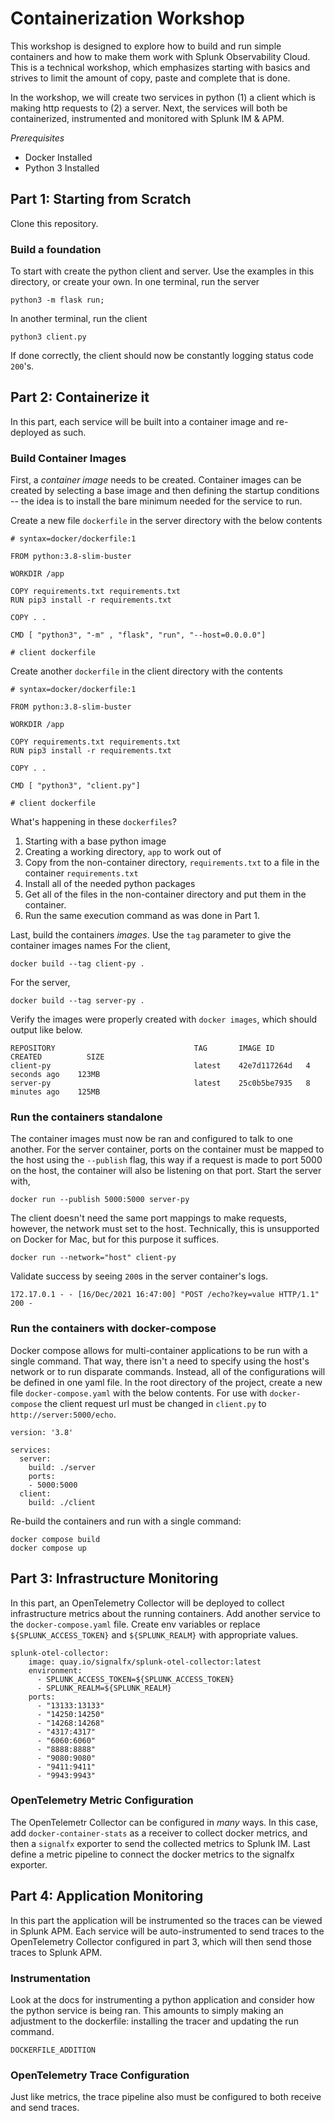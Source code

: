 # Containerization Workshop

This workshop is designed to explore how to build and run simple containers and how to make them work with Splunk Observability Cloud. This is a technical workshop, which emphasizes starting with basics and strives to limit the amount of copy, paste and complete that is done.

In the workshop, we will create two services in python (1) a client which is making http requests to (2) a server. Next, the services will both be containerized, instrumented and monitored with Splunk IM & APM.

*_Prerequisites_*
* Docker Installed
* Python 3 Installed

## Part 1: Starting from Scratch

Clone this repository.

### Build a foundation

To start with create the python client and server. Use the examples in this directory, or create your own. In one terminal, run the server

```
python3 -m flask run;
```

In another terminal, run the client

```
python3 client.py
```

If done correctly, the client should now be constantly logging status code `200`'s.

## Part 2: Containerize it

In this part, each service will be built into a container image and re-deployed as such.

### Build Container Images

First, a _container image_ needs to be created. Container images can be created by selecting a base image and then defining the startup conditions -- the idea is to install the bare minimum needed for the service to run.

Create a new file `dockerfile` in the server directory with the below contents

```
# syntax=docker/dockerfile:1

FROM python:3.8-slim-buster

WORKDIR /app

COPY requirements.txt requirements.txt
RUN pip3 install -r requirements.txt

COPY . .

CMD [ "python3", "-m" , "flask", "run", "--host=0.0.0.0"]

# client dockerfile

```

Create another `dockerfile` in the client directory with the contents

```
# syntax=docker/dockerfile:1

FROM python:3.8-slim-buster

WORKDIR /app

COPY requirements.txt requirements.txt
RUN pip3 install -r requirements.txt

COPY . .

CMD [ "python3", "client.py"]

# client dockerfile

```

What's happening in these `dockerfiles`?
1. Starting with a base python image
1. Creating a working directory, `app` to work out of
1. Copy from the non-container directory, `requirements.txt` to a file in the container `requirements.txt`
1. Install all of the needed python packages
1. Get all of the files in the non-container directory and put them  in the container.
1. Run the same execution command as was done in Part 1.

Last, build the containers _images_. Use the `tag` parameter to give the container images names For the client,

```
docker build --tag client-py .
```

For the server,

```
docker build --tag server-py .
```

Verify the images were properly created with `docker images`, which should output like below.

```
REPOSITORY                               TAG       IMAGE ID       CREATED          SIZE
client-py                                latest    42e7d117264d   4 seconds ago    123MB
server-py                                latest    25c0b5be7935   8 minutes ago    125MB
```
 
### Run the containers standalone

The container images must now be ran and configured to talk to one another. For the server container, ports on the container must be mapped to the host using the `--publish` flag, this way if a request is made to port 5000 on the host, the container will also be listening on that port. Start the server with,

```
docker run --publish 5000:5000 server-py
```

The client doesn't need the same port mappings to make requests, however, the network must set to the host. Technically, this is unsupported on Docker for Mac, but for this purpose it suffices.

```
docker run --network="host" client-py
```

Validate success by seeing `200`s in the server container's logs.

```
172.17.0.1 - - [16/Dec/2021 16:47:00] "POST /echo?key=value HTTP/1.1" 200 -
```

### Run the containers with docker-compose

Docker compose allows for multi-container applications to be run with a single command. That way, there isn't a need to specify using the host's network or to run disparate commands. Instead, all of the configurations will be defined in one yaml file. In the root directory of the project, create a new file `docker-compose.yaml` with the below contents. For use with `docker-compose` the client request url must be changed in `client.py` to `http://server:5000/echo`.

```
version: '3.8'

services:
  server:
    build: ./server
    ports: 
    - 5000:5000
  client:
    build: ./client
```

Re-build the containers and run with a single command:

```
docker compose build
docker compose up
```

## Part 3: Infrastructure Monitoring

In this part, an OpenTelemetry Collector will be deployed to collect infrastructure metrics about the running containers. Add another service to the `docker-compose.yaml` file. Create env variables or replace `${SPLUNK_ACCESS_TOKEN}` and `${SPLUNK_REALM}` with appropriate values.

```
splunk-otel-collector:
    image: quay.io/signalfx/splunk-otel-collector:latest
    environment:
      - SPLUNK_ACCESS_TOKEN=${SPLUNK_ACCESS_TOKEN}
      - SPLUNK_REALM=${SPLUNK_REALM}
    ports:
      - "13133:13133"
      - "14250:14250"
      - "14268:14268"
      - "4317:4317"
      - "6060:6060"
      - "8888:8888"
      - "9080:9080"
      - "9411:9411"
      - "9943:9943"
```

### OpenTelemetry Metric Configuration

The OpenTelemetr Collector can be configured in _many_ ways. In this case, add `docker-container-stats` as a receiver to collect docker metrics, and then a `signalfx` exporter to send the collected metrics to Splunk IM. Last define a metric pipeline to connect the docker metrics to the signalfx exporter.

## Part 4: Application Monitoring

In this part the application will be instrumented so the traces can be viewed in Splunk APM. Each service will be auto-instrumented to send traces to the OpenTelemetry Collector configured in part 3, which will then send those traces to Splunk APM.

### Instrumentation

Look at the docs for instrumenting a python application and consider how the python service is being ran. This amounts to simply making an adjustment to the dockerfile: installing the tracer and updating the run command.

```
DOCKERFILE_ADDITION
```

### OpenTelemetry Trace Configuration

Just like metrics, the trace pipeline also must be configured to both receive and send traces.